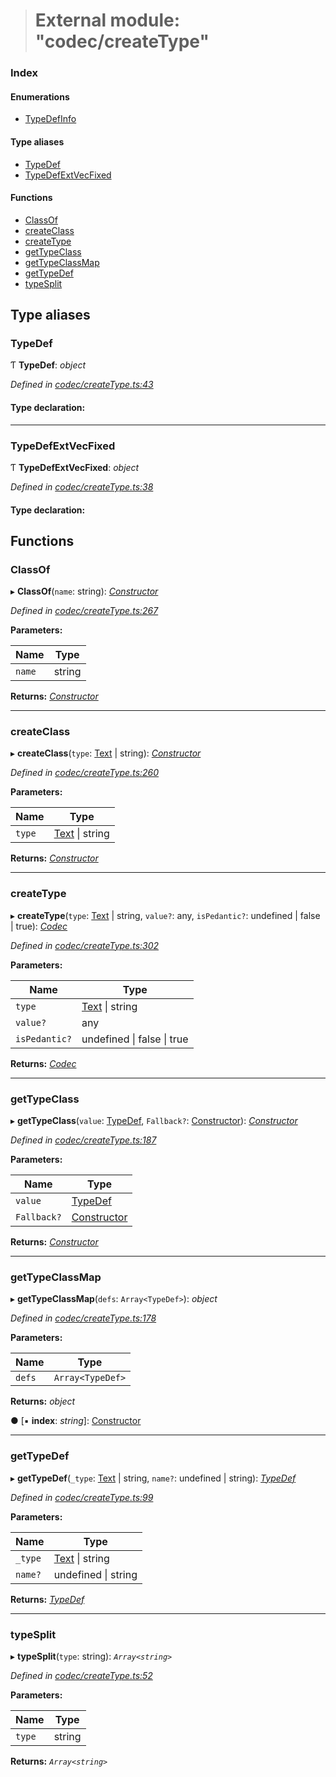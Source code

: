 > # External module: "codec/createType"

### Index

#### Enumerations

* [TypeDefInfo](../enums/_codec_createtype_.typedefinfo.md)

#### Type aliases

* [TypeDef](_codec_createtype_.md#typedef)
* [TypeDefExtVecFixed](_codec_createtype_.md#typedefextvecfixed)

#### Functions

* [ClassOf](_codec_createtype_.md#classof)
* [createClass](_codec_createtype_.md#createclass)
* [createType](_codec_createtype_.md#createtype)
* [getTypeClass](_codec_createtype_.md#gettypeclass)
* [getTypeClassMap](_codec_createtype_.md#gettypeclassmap)
* [getTypeDef](_codec_createtype_.md#gettypedef)
* [typeSplit](_codec_createtype_.md#typesplit)

## Type aliases

###  TypeDef

Ƭ **TypeDef**: *object*

*Defined in [codec/createType.ts:43](https://github.com/polkadot-js/api/blob/271691a/packages/types/src/codec/createType.ts#L43)*

#### Type declaration:

___

###  TypeDefExtVecFixed

Ƭ **TypeDefExtVecFixed**: *object*

*Defined in [codec/createType.ts:38](https://github.com/polkadot-js/api/blob/271691a/packages/types/src/codec/createType.ts#L38)*

#### Type declaration:

## Functions

###  ClassOf

▸ **ClassOf**(`name`: string): *[Constructor](../interfaces/_types_.constructor.md)*

*Defined in [codec/createType.ts:267](https://github.com/polkadot-js/api/blob/271691a/packages/types/src/codec/createType.ts#L267)*

**Parameters:**

Name | Type |
------ | ------ |
`name` | string |

**Returns:** *[Constructor](../interfaces/_types_.constructor.md)*

___

###  createClass

▸ **createClass**(`type`: [Text](../classes/_primitive_text_.text.md) | string): *[Constructor](../interfaces/_types_.constructor.md)*

*Defined in [codec/createType.ts:260](https://github.com/polkadot-js/api/blob/271691a/packages/types/src/codec/createType.ts#L260)*

**Parameters:**

Name | Type |
------ | ------ |
`type` | [Text](../classes/_primitive_text_.text.md) \| string |

**Returns:** *[Constructor](../interfaces/_types_.constructor.md)*

___

###  createType

▸ **createType**(`type`: [Text](../classes/_primitive_text_.text.md) | string, `value?`: any, `isPedantic?`: undefined | false | true): *[Codec](../interfaces/_types_.codec.md)*

*Defined in [codec/createType.ts:302](https://github.com/polkadot-js/api/blob/271691a/packages/types/src/codec/createType.ts#L302)*

**Parameters:**

Name | Type |
------ | ------ |
`type` | [Text](../classes/_primitive_text_.text.md) \| string |
`value?` | any |
`isPedantic?` | undefined \| false \| true |

**Returns:** *[Codec](../interfaces/_types_.codec.md)*

___

###  getTypeClass

▸ **getTypeClass**(`value`: [TypeDef](_codec_createtype_.md#typedef), `Fallback?`: [Constructor](../interfaces/_types_.constructor.md)): *[Constructor](../interfaces/_types_.constructor.md)*

*Defined in [codec/createType.ts:187](https://github.com/polkadot-js/api/blob/271691a/packages/types/src/codec/createType.ts#L187)*

**Parameters:**

Name | Type |
------ | ------ |
`value` | [TypeDef](_codec_createtype_.md#typedef) |
`Fallback?` | [Constructor](../interfaces/_types_.constructor.md) |

**Returns:** *[Constructor](../interfaces/_types_.constructor.md)*

___

###  getTypeClassMap

▸ **getTypeClassMap**(`defs`: `Array<TypeDef>`): *object*

*Defined in [codec/createType.ts:178](https://github.com/polkadot-js/api/blob/271691a/packages/types/src/codec/createType.ts#L178)*

**Parameters:**

Name | Type |
------ | ------ |
`defs` | `Array<TypeDef>` |

**Returns:** *object*

● \[▪ **index**: *string*\]: [Constructor](../interfaces/_types_.constructor.md)

___

###  getTypeDef

▸ **getTypeDef**(`_type`: [Text](../classes/_primitive_text_.text.md) | string, `name?`: undefined | string): *[TypeDef](_codec_createtype_.md#typedef)*

*Defined in [codec/createType.ts:99](https://github.com/polkadot-js/api/blob/271691a/packages/types/src/codec/createType.ts#L99)*

**Parameters:**

Name | Type |
------ | ------ |
`_type` | [Text](../classes/_primitive_text_.text.md) \| string |
`name?` | undefined \| string |

**Returns:** *[TypeDef](_codec_createtype_.md#typedef)*

___

###  typeSplit

▸ **typeSplit**(`type`: string): *`Array<string>`*

*Defined in [codec/createType.ts:52](https://github.com/polkadot-js/api/blob/271691a/packages/types/src/codec/createType.ts#L52)*

**Parameters:**

Name | Type |
------ | ------ |
`type` | string |

**Returns:** *`Array<string>`*